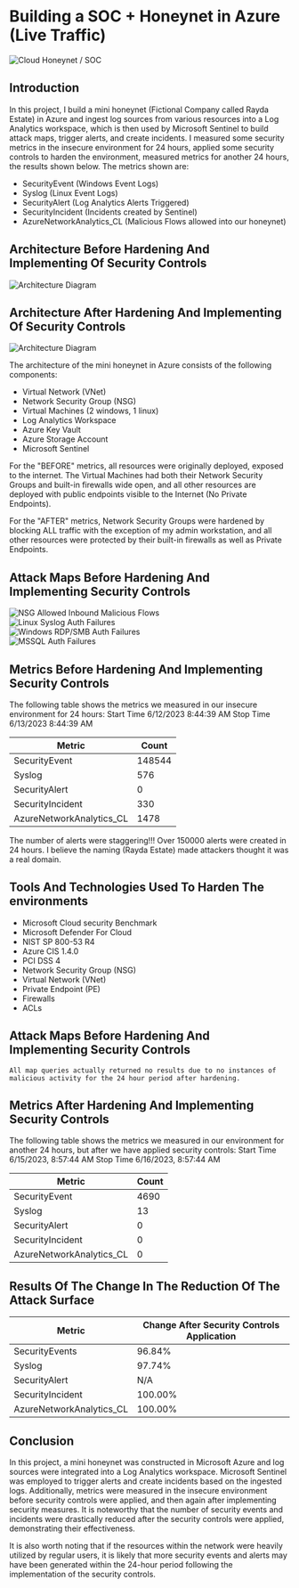 # Building a SOC + Honeynet in Azure (Live Traffic)
![Cloud Honeynet / SOC](https://i.imgur.com/VGcjyU7.jpg)

## Introduction

In this project, I build a mini honeynet (Fictional Company called Rayda Estate) in Azure and ingest log sources from various resources into a Log Analytics workspace, which is then used by Microsoft Sentinel to build attack maps, trigger alerts, and create incidents. I measured some security metrics in the insecure environment for 24 hours, applied some security controls to harden the environment, measured metrics for another 24 hours, the results shown below. The metrics shown are:

- SecurityEvent (Windows Event Logs)
- Syslog (Linux Event Logs)
- SecurityAlert (Log Analytics Alerts Triggered)
- SecurityIncident (Incidents created by Sentinel)
- AzureNetworkAnalytics_CL (Malicious Flows allowed into our honeynet)

## Architecture Before Hardening And Implementing Of Security Controls
![Architecture Diagram](https://i.imgur.com/1yJ0IJU.jpg)

## Architecture After Hardening And Implementing Of Security Controls
![Architecture Diagram](https://i.imgur.com/c0cSnfw.jpg)

The architecture of the mini honeynet in Azure consists of the following components:

- Virtual Network (VNet)
- Network Security Group (NSG)
- Virtual Machines (2 windows, 1 linux)
- Log Analytics Workspace
- Azure Key Vault
- Azure Storage Account
- Microsoft Sentinel

For the "BEFORE" metrics, all resources were originally deployed, exposed to the internet. The Virtual Machines had both their Network Security Groups and built-in firewalls wide open, and all other resources are deployed with public endpoints visible to the Internet (No Private Endpoints).

For the "AFTER" metrics, Network Security Groups were hardened by blocking ALL traffic with the exception of my admin workstation, and all other resources were protected by their built-in firewalls as well as Private Endpoints.

## Attack Maps Before Hardening And Implementing Security Controls
![NSG Allowed Inbound Malicious Flows](https://i.imgur.com/OKmlgcm.jpg)<br>
![Linux Syslog Auth Failures](https://i.imgur.com/Ywmqqwd.jpg)<br>
![Windows RDP/SMB Auth Failures](https://i.imgur.com/h9r5oGY.jpg)<br>
![MSSQL Auth Failures](https://i.imgur.com/JimzOeB.jpg)

## Metrics Before Hardening And Implementing Security Controls

The following table shows the metrics we measured in our insecure environment for 24 hours:
Start Time 6/12/2023 8:44:39 AM
Stop Time  6/13/2023 8:44:39 AM

| Metric                   | Count
| ------------------------ | -----
| SecurityEvent            | 148544
| Syslog                   | 576
| SecurityAlert            | 0 
| SecurityIncident         | 330
| AzureNetworkAnalytics_CL | 1478

The number of alerts were staggering!!! Over 150000 alerts were created in 24 hours. I believe the naming (Rayda Estate) made attackers thought it was a real domain.

## Tools And Technologies Used To Harden The environments
- Microsoft Cloud security Benchmark
-  Microsoft Defender For Cloud
- NIST SP 800-53 R4
- Azure CIS 1.4.0
- PCI DSS 4
- Network Security Group (NSG)
- Virtual Network (VNet)
- Private Endpoint (PE)
- Firewalls
- ACLs

## Attack Maps Before Hardening And Implementing Security Controls

```All map queries actually returned no results due to no instances of malicious activity for the 24 hour period after hardening.```

## Metrics After Hardening And Implementing Security Controls

The following table shows the metrics we measured in our environment for another 24 hours, but after we have applied security controls:
Start Time 6/15/2023, 8:57:44 AM
Stop Time	 6/16/2023, 8:57:44 AM

| Metric                   | Count
| ------------------------ | -----
| SecurityEvent            | 4690
| Syslog                   | 13
| SecurityAlert            | 0
| SecurityIncident         | 0
| AzureNetworkAnalytics_CL | 0

## Results Of The Change In The Reduction Of The Attack Surface

| Metric                        | Change After Security Controls Application
|-------------------------------| ------------------------------------------
| SecurityEvents                | 96.84%
| Syslog                        | 97.74%
| SecurityAlert                 | N/A
| SecurityIncident              | 100.00%
| AzureNetworkAnalytics_CL      | 100.00%

## Conclusion

In this project, a mini honeynet was constructed in Microsoft Azure and log sources were integrated into a Log Analytics workspace. Microsoft Sentinel was employed to trigger alerts and create incidents based on the ingested logs. Additionally, metrics were measured in the insecure environment before security controls were applied, and then again after implementing security measures. It is noteworthy that the number of security events and incidents were drastically reduced after the security controls were applied, demonstrating their effectiveness.

It is also worth noting that if the resources within the network were heavily utilized by regular users, it is likely that more security events and alerts may have been generated within the 24-hour period following the implementation of the security controls.
